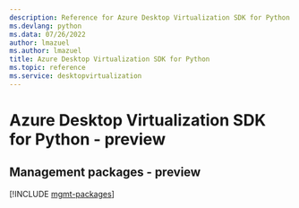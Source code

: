 ```yaml
---
description: Reference for Azure Desktop Virtualization SDK for Python
ms.devlang: python
ms.data: 07/26/2022
author: lmazuel
ms.author: lmazuel
title: Azure Desktop Virtualization SDK for Python
ms.topic: reference
ms.service: desktopvirtualization
---
```

# Azure Desktop Virtualization SDK for Python - preview

## Management packages - preview
[!INCLUDE [mgmt-packages](desktop-virtualization-mgmt-index.md)]